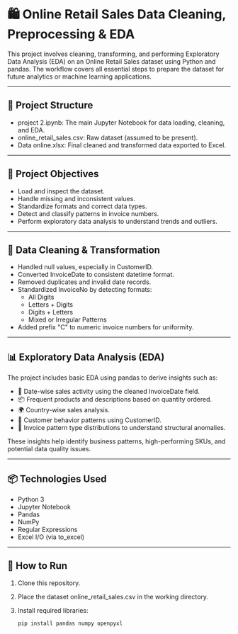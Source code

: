 # 🛍️ Online Retail Sales Data Cleaning, Preprocessing & EDA

This project involves cleaning, transforming, and performing Exploratory Data Analysis (EDA) on an Online Retail Sales dataset using Python and pandas. The workflow covers all essential steps to prepare the dataset for future analytics or machine learning applications.

---

## 📁 Project Structure

- project 2.ipynb: The main Jupyter Notebook for data loading, cleaning, and EDA.
- online_retail_sales.csv: Raw dataset (assumed to be present).
- Data online.xlsx: Final cleaned and transformed data exported to Excel.

---

## 🎯 Project Objectives

- Load and inspect the dataset.
- Handle missing and inconsistent values.
- Standardize formats and correct data types.
- Detect and classify patterns in invoice numbers.
- Perform exploratory data analysis to understand trends and outliers.

---

## 🧽 Data Cleaning & Transformation

- Handled null values, especially in CustomerID.
- Converted InvoiceDate to consistent datetime format.
- Removed duplicates and invalid date records.
- Standardized InvoiceNo by detecting formats:
  - All Digits
  - Letters + Digits
  - Digits + Letters
  - Mixed or Irregular Patterns
- Added prefix "C" to numeric invoice numbers for uniformity.

---

## 📊 Exploratory Data Analysis (EDA)

The project includes basic EDA using pandas to derive insights such as:

- 📅 Date-wise sales activity using the cleaned InvoiceDate field.
- 📦 Frequent products and descriptions based on quantity ordered.
- 🌍 Country-wise sales analysis.
- 👤 Customer behavior patterns using CustomerID.
- 🧾 Invoice pattern type distributions to understand structural anomalies.

These insights help identify business patterns, high-performing SKUs, and potential data quality issues.

---

## 📦 Technologies Used

- Python 3
- Jupyter Notebook
- Pandas
- NumPy
- Regular Expressions
- Excel I/O (via to_excel)

---

## 🚀 How to Run

1. Clone this repository.
2. Place the dataset online_retail_sales.csv in the working directory.
3. Install required libraries:

   ```bash
   pip install pandas numpy openpyxl
